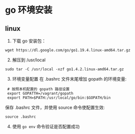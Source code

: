 # go 环境安装
## linux
1. 下载 go 安装包：

`wget https://dl.google.com/go/go1.19.4.linux-amd64.tar.gz`

2. 解压到 /usr/local

`sudo tar -C /usr/local -xzf go1.4.2.linux-amd64.tar.gz`

3. 环境变量配置
在 .bashrc 文件末尾增加 gopath 的环境变量:
```
 # 按照本机配置的 gopath 路径设置
 export GOPATTH=/vagrant/gopath 
 export PATH=$PATH:/usr/local/go/bin:$GOPATH/bin
```
保存 .bashrc 文件，并使用 source 命令使配置生效:

`source .bashrc`

4. 使用 `go env` 命令验证是否配置成功